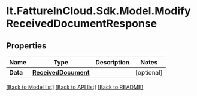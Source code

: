 # It.FattureInCloud.Sdk.Model.ModifyReceivedDocumentResponse

## Properties

Name | Type | Description | Notes
------------ | ------------- | ------------- | -------------
**Data** | [**ReceivedDocument**](ReceivedDocument.md) |  | [optional] 

[[Back to Model list]](../README.md#documentation-for-models) [[Back to API list]](../README.md#documentation-for-api-endpoints) [[Back to README]](../README.md)

